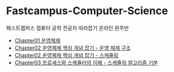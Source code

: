 # Fastcampus-Computer-Science
패스트캠퍼스 컴퓨터 공학 전공자 따라잡기 온라인 완주반

- [Chapter01 운영체제 ](/chapter01/readme.md)
- [Chapter02 운영체제 핵심 개념 잡기 - 운영 체제 구조](/chapter02/readme_architecture.md)
- [Chapter02 운영체제 핵심 개념 잡기 - 스케쥴링](/chapter02/readme_scheduling.md)
- [Chapter03 프로세스와 스케쥴러의 이해 - 스케쥴링 알고리즘 기본](/chapter03/readme-scheduling-algorithm.md)